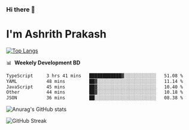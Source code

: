 ### Hi there 👋
# I'm Ashrith Prakash

[![Top Langs](https://github-readme-stats.vercel.app/api/top-langs/?username=xxcheckmatexx&count_private=true&include_all_commits=true&show_icons=true&line_height=20&title_color=FFFFFF&icon_color=FFFFFF&text_color=FFFFFF&bg_color=0D1117&langs_count=8)](https://github.com/anuraghazra/github-readme-stats)

📊 &nbsp;**Weekely Development BD**

<!--START_SECTION:waka-->

```txt
TypeScript     3 hrs 41 mins   ████████████▓░░░░░░░░░░░░   51.08 %
YAML           48 mins         ██▓░░░░░░░░░░░░░░░░░░░░░░   11.14 %
JavaScript     45 mins         ██▓░░░░░░░░░░░░░░░░░░░░░░   10.40 %
Other          44 mins         ██▓░░░░░░░░░░░░░░░░░░░░░░   10.18 %
JSON           36 mins         ██░░░░░░░░░░░░░░░░░░░░░░░   08.38 %
```

<!--END_SECTION:waka-->

![Anurag's GitHub stats](https://github-readme-stats.vercel.app/api?username=xxcheckmatexx&count_private=true&show_icons=true&theme=merko)  

![GitHub Streak](http://github-readme-streak-stats.herokuapp.com?user=xxcheckmatexx&theme=merko&hide_border=true&date_format=M%20j%5B%2C%20Y%5D&fire=DD0E0B)
<br/>

